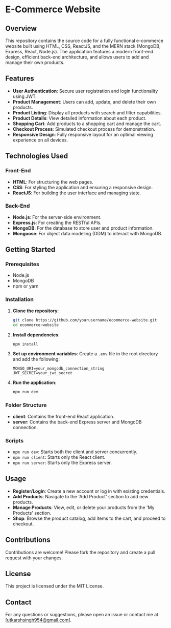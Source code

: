 # E-Commerce Website

## Overview

This repository contains the source code for a fully functional e-commerce website built using HTML, CSS, ReactJS, and the MERN stack (MongoDB, Express, React, Node.js). The application features a modern front-end design, efficient back-end architecture, and allows users to add and manage their own products.

## Features

- **User Authentication**: Secure user registration and login functionality using JWT.
- **Product Management**: Users can add, update, and delete their own products.
- **Product Listing**: Display all products with search and filter capabilities.
- **Product Details**: View detailed information about each product.
- **Shopping Cart**: Add products to a shopping cart and manage the cart.
- **Checkout Process**: Simulated checkout process for demonstration.
- **Responsive Design**: Fully responsive layout for an optimal viewing experience on all devices.

## Technologies Used

### Front-End

- **HTML**: For structuring the web pages.
- **CSS**: For styling the application and ensuring a responsive design.
- **ReactJS**: For building the user interface and managing state.

### Back-End

- **Node.js**: For the server-side environment.
- **Express.js**: For creating the RESTful APIs.
- **MongoDB**: For the database to store user and product information.
- **Mongoose**: For object data modeling (ODM) to interact with MongoDB.

## Getting Started

### Prerequisites

- Node.js
- MongoDB
- npm or yarn

### Installation

1. **Clone the repository**:
    ```bash
    git clone https://github.com/yourusername/ecommerce-website.git
    cd ecommerce-website
    ```

2. **Install dependencies**:
    ```bash
    npm install
    ```

3. **Set up environment variables**: Create a `.env` file in the root directory and add the following:
    ```env
    MONGO_URI=your_mongodb_connection_string
    JWT_SECRET=your_jwt_secret
    ```

4. **Run the application**:
    ```bash
    npm run dev
    ```

### Folder Structure

- **client**: Contains the front-end React application.
- **server**: Contains the back-end Express server and MongoDB connection.

### Scripts

- `npm run dev`: Starts both the client and server concurrently.
- `npm run client`: Starts only the React client.
- `npm run server`: Starts only the Express server.

## Usage

- **Register/Login**: Create a new account or log in with existing credentials.
- **Add Products**: Navigate to the 'Add Product' section to add new products.
- **Manage Products**: View, edit, or delete your products from the 'My Products' section.
- **Shop**: Browse the product catalog, add items to the cart, and proceed to checkout.

## Contributions

Contributions are welcome! Please fork the repository and create a pull request with your changes.

## License

This project is licensed under the MIT License.

## Contact

For any questions or suggestions, please open an issue or contact me at [utkarshsingh954@gmail.com].
